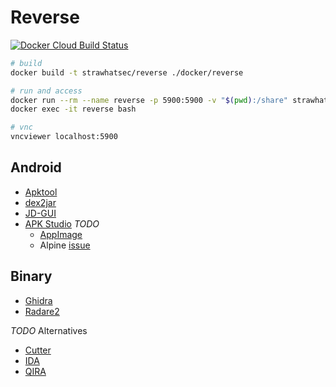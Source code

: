 # Reverse

[![Docker Cloud Build Status][build-image]][build-url]

[build-image]: https://img.shields.io/docker/cloud/build/strawhatsec/reverse?style=flat-square
[build-url]: https://hub.docker.com/r/strawhatsec/reverse

```bash
# build
docker build -t strawhatsec/reverse ./docker/reverse

# run and access
docker run --rm --name reverse -p 5900:5900 -v "$(pwd):/share" strawhatsec/reverse
docker exec -it reverse bash

# vnc
vncviewer localhost:5900
```

## Android

* [Apktool](https://ibotpeaches.github.io/Apktool)
* [dex2jar](https://github.com/pxb1988/dex2jar)
* [JD-GUI](http://java-decompiler.github.io)
* [APK Studio](https://github.com/vaibhavpandeyvpz/apkstudio) *TODO*
    - [AppImage](https://appimage.org)
    - Alpine [issue](https://github.com/AppImage/AppImageKit/issues/1015)

## Binary

* [Ghidra](https://ghidra-sre.org)
* [Radare2](https://www.radare.org)

*TODO* Alternatives
* [Cutter](https://cutter.re)
* [IDA](https://www.hex-rays.com/products/ida)
* [QIRA](https://qira.me)
